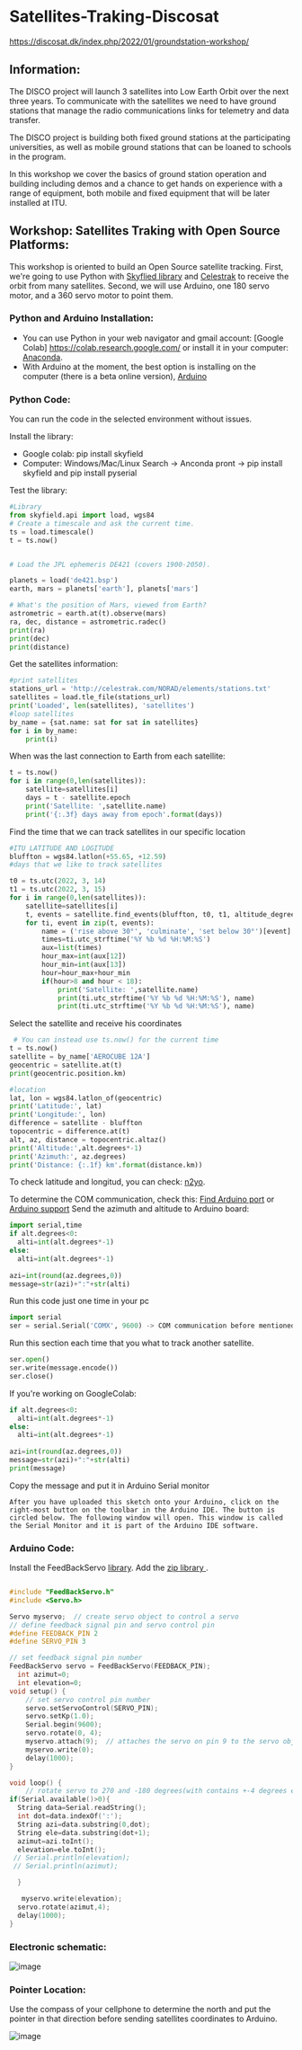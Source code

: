 # Satellites-Traking-Discosat
https://discosat.dk/index.php/2022/01/groundstation-workshop/

## Information:

The DISCO project will launch 3 satellites into Low Earth Orbit over the next three years. To communicate with the satellites we need to have ground stations that manage the radio communications links for telemetry and data transfer.

The DISCO project is building both fixed ground stations at the participating universities, as well as mobile ground stations that can be loaned to schools in the program.

In this workshop we cover the basics of ground station operation and building including demos and a chance to get hands on experience with a range of equipment, both mobile and fixed equipment that will be later installed at ITU.

## Workshop: Satellites Traking with Open Source Platforms:

This workshop is oriented to build an Open Source satellite tracking. First, we're going to use Python with [Skyflied library](https://rhodesmill.org/skyfield/) and [Celestrak](http://celestrak.com/) to receive the orbit from many satellites. Second, we will use Arduino, one 180 servo motor, and a 360 servo motor to point them. 

### Python and Arduino Installation:

* You can use Python in your web navigator and gmail account: [Google Colab] https://colab.research.google.com/ or install it in your computer: [Anaconda](https://www.anaconda.com/products/individual).
*  With Arduino at the moment, the best option is installing on the computer (there is a beta online version), [Arduino](https://www.arduino.cc/en/software)

### Python Code: 

You can run the code in the selected environment without issues. 

Install the library:

* Google colab: pip install skyfield
* Computer:  Windows/Mac/Linux Search -> Anconda pront -> pip install skyfield and pip install pyserial

Test the library:
``` python
#Library
from skyfield.api import load, wgs84
# Create a timescale and ask the current time.
ts = load.timescale()
t = ts.now()


# Load the JPL ephemeris DE421 (covers 1900-2050).

planets = load('de421.bsp')
earth, mars = planets['earth'], planets['mars']

# What's the position of Mars, viewed from Earth?
astrometric = earth.at(t).observe(mars)
ra, dec, distance = astrometric.radec()
print(ra)
print(dec)
print(distance)

```
Get the satellites information:
``` python
#print satellites
stations_url = 'http://celestrak.com/NORAD/elements/stations.txt'
satellites = load.tle_file(stations_url)
print('Loaded', len(satellites), 'satellites')
#loop satellites
by_name = {sat.name: sat for sat in satellites}
for i in by_name:
    print(i)
```
When was the last connection to Earth from each satellite:
``` python
t = ts.now()
for i in range(0,len(satellites)):
    satellite=satellites[i]
    days = t - satellite.epoch
    print('Satellite: ',satellite.name)
    print('{:.3f} days away from epoch'.format(days))
  ```
Find the time that we can track satellites in our specific location

``` python
#ITU LATITUDE AND LOGITUDE
bluffton = wgs84.latlon(+55.65, +12.59)
#days that we like to track satellites

t0 = ts.utc(2022, 3, 14)
t1 = ts.utc(2022, 3, 15)
for i in range(0,len(satellites)):
    satellite=satellites[i]
    t, events = satellite.find_events(bluffton, t0, t1, altitude_degrees=30.0)   
    for ti, event in zip(t, events):
        name = ('rise above 30°', 'culminate', 'set below 30°')[event]
        times=ti.utc_strftime('%Y %b %d %H:%M:%S')
        aux=list(times)
        hour_max=int(aux[12])
        hour_min=int(aux[13])
        hour=hour_max+hour_min
        if(hour>8 and hour < 18):
            print('Satellite: ',satellite.name)
            print(ti.utc_strftime('%Y %b %d %H:%M:%S'), name)
            print(ti.utc_strftime('%Y %b %d %H:%M:%S'), name)
  ```
  
  Select the satellite and receive his coordinates
 ``` python 
  # You can instead use ts.now() for the current time
t = ts.now()
satellite = by_name['AEROCUBE 12A']
geocentric = satellite.at(t)
print(geocentric.position.km)

#location
lat, lon = wgs84.latlon_of(geocentric)
print('Latitude:', lat)
print('Longitude:', lon)
difference = satellite - bluffton
topocentric = difference.at(t)
alt, az, distance = topocentric.altaz()
print('Altitude:',alt.degrees*-1)
print('Azimuth:', az.degrees)
print('Distance: {:.1f} km'.format(distance.km))
```
To check latitude and longitud, you can check: [n2yo](https://www.n2yo.com/satellite/).

To determine the COM communication, check this: [Find Arduino port](https://se.mathworks.com/help/supportpkg/arduinoio/ug/find-arduino-port-on-windows-mac-and-linux.html) or [Arduino support](https://support.arduino.cc/hc/en-us/articles/4406856349970-Find-the-port-your-board-is-connected-to)
 Send the azimuth and altitude to Arduino board:
  ``` python
  import serial,time
if alt.degrees<0:
    alti=int(alt.degrees*-1)
else:
    alti=int(alt.degrees*-1)
    
azi=int(round(az.degrees,0))
message=str(azi)+":"+str(alti)
 ```
Run this code just one time in your pc
``` python
import serial
ser = serial.Serial('COMX', 9600) -> COM communication before mentioned
 ```
 Run this section each time that you what to track another satellite.
``` python
ser.open()
ser.write(message.encode())
ser.close()
 ```
 If you're working on GoogleColab:
 
  ``` python
 if alt.degrees<0:
    alti=int(alt.degrees*-1)
else:
    alti=int(alt.degrees*-1)
    
azi=int(round(az.degrees,0))
message=str(azi)+":"+str(alti)
print(message)
```
Copy the message and put it in Arduino Serial monitor
```
After you have uploaded this sketch onto your Arduino, click on the right-most button on the toolbar in the Arduino IDE. The button is circled below. The following window will open. This window is called the Serial Monitor and it is part of the Arduino IDE software.
```
### Arduino Code:
Install the FeedBackServo [library](https://github.com/HyodaKazuaki/Parallax-FeedBack-360-Servo-Control-Library-4-Arduino).
Add the [zip library ](https://docs.arduino.cc/software/ide-v1/tutorials/installing-libraries).

``` c

#include "FeedBackServo.h"
#include <Servo.h>

Servo myservo;  // create servo object to control a servo
// define feedback signal pin and servo control pin
#define FEEDBACK_PIN 2
#define SERVO_PIN 3

// set feedback signal pin number
FeedBackServo servo = FeedBackServo(FEEDBACK_PIN);
  int azimut=0;
  int elevation=0;
void setup() {
    // set servo control pin number
    servo.setServoControl(SERVO_PIN);
    servo.setKp(1.0);
    Serial.begin(9600);
    servo.rotate(0, 4);
    myservo.attach(9);  // attaches the servo on pin 9 to the servo object
    myservo.write(0);
    delay(1000);
}

void loop() {
    // rotate servo to 270 and -180 degrees(with contains +-4 degrees error) each 1 second.
if(Serial.available()>0){
  String data=Serial.readString();
  int dot=data.indexOf(':');
  String azi=data.substring(0,dot);
  String ele=data.substring(dot+1);
  azimut=azi.toInt();
  elevation=ele.toInt();
 // Serial.println(elevation);
 // Serial.println(azimut);

  }

   myservo.write(elevation);
  servo.rotate(azimut,4);
  delay(1000);
}
```
### Electronic schematic:
![image](https://github.com/puldavid87/Satellites-Traking-Discosat/blob/main/discosat.png)

### Pointer Location:
Use the compass of your cellphone to determine the north and put the pointer in that direction before sending satellites coordinates to Arduino.


![image](https://github.com/puldavid87/Satellites-Traking-Discosat/blob/main/satel.png)

